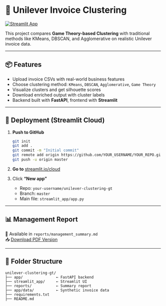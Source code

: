 
# 🚀 Unilever Invoice Clustering

[![Streamlit App](https://static.streamlit.io/badges/streamlit_badge_black_white.svg)](https://streamlit.io)

This project compares **Game Theory-based Clustering** with traditional methods like KMeans, DBSCAN, and Agglomerative on realistic Unilever invoice data.

---

## 📦 Features

- Upload invoice CSVs with real-world business features
- Choose clustering method: `KMeans`, `DBSCAN`, `Agglomerative`, `Game Theory`
- Visualize clusters and get silhouette scores
- Download enriched output with cluster labels
- Backend built with **FastAPI**, frontend with **Streamlit**

---

## 🚀 Deployment (Streamlit Cloud)

1. **Push to GitHub**
   ```bash
   git init
   git add .
   git commit -m "Initial commit"
   git remote add origin https://github.com/YOUR_USERNAME/YOUR_REPO.git
   git push -u origin master
   ```

2. **Go to** [streamlit.io/cloud](https://streamlit.io/cloud)
3. Click **“New app”**
   - Repo: `your-username/unilever-clustering-gt`
   - Branch: `master`
   - Main file: `streamlit_app/app.py`

---

## 📊 Management Report

📄 Available in `reports/management_summary.md`  
📥 [Download PDF Version](../management_summary.pdf)

---

## 📂 Folder Structure

```
unilever-clustering-gt/
├── app/               ← FastAPI backend
├── streamlit_app/     ← Streamlit UI
├── reports/           ← Summary report
├── app/data/          ← Synthetic invoice data
├── requirements.txt
├── README.md
```
